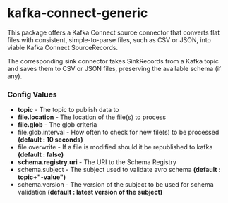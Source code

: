 # kafka-connect-generic
This package offers a Kafka Connect source connector that converts flat files with
consistent, simple-to-parse files, such as CSV or JSON, into viable Kafka Connect
SourceRecords. 

The corresponding sink connector takes SinkRecords
from a Kafka topic and saves them to CSV or JSON files, preserving
the available schema (if any).

### Config Values ###
* __topic__ - The topic to publish data to  
* __file.location__ - The location of the file(s) to process  
* __file.glob__ - The glob criteria  
* file.glob.interval - How often to check for new file(s) to be processed __(default : 10 seconds)__
* file.overwrite - If a file is modified should it be republished to kafka __(default : false)__  
* __schema.registry.uri__ - The URI to the Schema Registry  
* schema.subject - The subject used to validate avro schema __(default : topic+"-value")__  
* schema.version - The version of the subject to be used for schema validation __(default : latest version of the subject)__  
